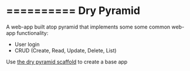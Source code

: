 ==========
Dry Pyramid
==========

A web-app built atop pyramid that implements some some common web-app functionality:
- User login
- CRUD (Create, Read, Update, Delete, List)

Use [the dry pyramid scaffold](https://github.com/larryweya/pyramid-webapp-scaffold) to create a base app
